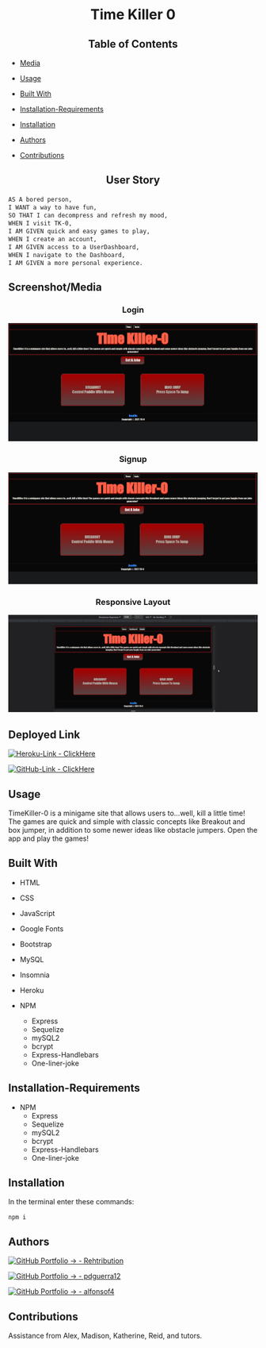 <h1 align="center">Time Killer 0</h1>

<h2 align="center">Table of Contents</h2>

- [Media](#screenshot/media)

- [Usage](#usage)

- [Built With](#built-with)

- [Installation-Requirements](#installation-requirements)

- [Installation](#installation)

- [Authors](#authors)

- [Contributions](#contributions)

<h2 align="center">User Story</h2>

```
AS A bored person,
I WANT a way to have fun,
SO THAT I can decompress and refresh my mood,
WHEN I visit TK-0,
I AM GIVEN quick and easy games to play,
WHEN I create an account,
I AM GIVEN access to a UserDashboard,
WHEN I navigate to the Dashboard,
I AM GIVEN a more personal experience.
```

## Screenshot/Media

<h3 align="center">Login</h3>

![login-gif](https://github.com/Rehtribution/p2-TK0/blob/75666e094b6e491ff3873539ea8ebf64d7a1b364/public/media/Login.gif)

<h3 align="center">Signup</h3>

![signup-gif](https://github.com/Rehtribution/p2-TK0/blob/75666e094b6e491ff3873539ea8ebf64d7a1b364/public/media/Signup.gif)

<h3 align="center">Responsive Layout</h3>

![responsive-gif](https://github.com/Rehtribution/p2-TK0/blob/6da3b2001af836f8028bea9e9e4b23075f8d309e/public/media/Responsive.gif)

## Deployed Link

[![Heroku-Link - ClickHere](https://img.shields.io/badge/HerokuLink-ClickHere-purple?style=for-the-badge)](https://timekiller-0.herokuapp.com/)

[![GitHub-Link - ClickHere](https://img.shields.io/badge/GitHub--Link-ClickHere-blue?style=for-the-badge)](https://rehtribution.github.io/p2-TK0/)

## Usage

TimeKiller-0 is a minigame site that allows users to...well, kill a little time!
The games are quick and simple with classic concepts like Breakout and box jumper, in addition to some newer ideas like obstacle jumpers.
Open the app and play the games!

## Built With

- HTML
- CSS
- JavaScript
- Google Fonts
- Bootstrap

- MySQL
- Insomnia
- Heroku
- NPM
  - Express
  - Sequelize
  - mySQL2
  - bcrypt
  - Express-Handlebars
  - One-liner-joke

## Installation-Requirements

- NPM
  - Express
  - Sequelize
  - mySQL2
  - bcrypt
  - Express-Handlebars
  - One-liner-joke

## Installation

In the terminal enter these commands:

```
npm i
```

## Authors

[![GitHub Portfolio -> - Rehtribution](https://img.shields.io/badge/GitHub_Portfolio_-->-Rehtribution-darkred?style=for-the-badge)](https://github.com/Rehtribution)

[![GitHub Portfolio -> - pdguerra12](https://img.shields.io/badge/GitHub_Portfolio_-->-pdguerra12-darkblue?style=for-the-badge)](https://github.com/pdguerra12)

[![GitHub Portfolio -> - alfonsof4](https://img.shields.io/badge/GitHub_Portfolio_-->-alfonsof4-darkgreen?style=for-the-badge)](https://github.com/alfonsof4)

## Contributions

Assistance from Alex, Madison, Katherine, Reid, and tutors.
